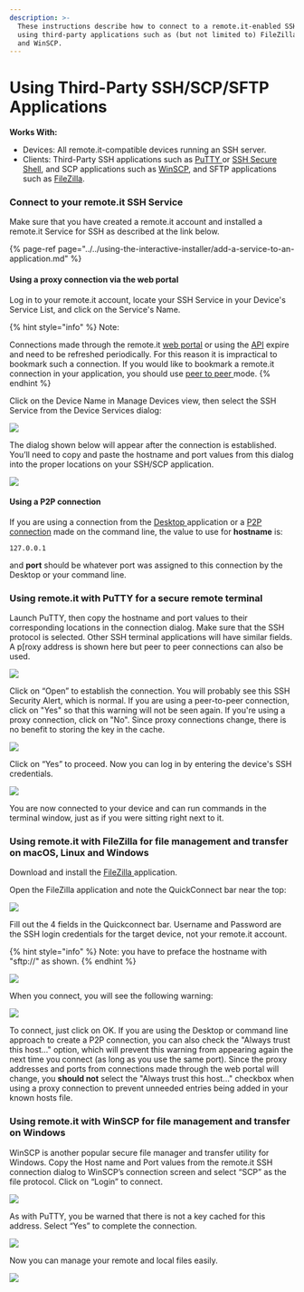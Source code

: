 ```yaml
---
description: >-
  These instructions describe how to connect to a remote.it-enabled SSH service
  using third-party applications such as (but not limited to) FileZilla, PuTTY
  and WinSCP.
---
```


# Using Third-Party SSH/SCP/SFTP Applications

**Works With:**

* Devices: All remote.it-compatible devices running an SSH server.
* Clients: Third-Party SSH applications such as [PuTTY ](http://www.chiark.greenend.org.uk/~sgtatham/putty/)or [SSH Secure Shell](http://ccm.net/download/download-1423-ssh-secure-shell), and SCP applications such as [WinSCP](http://winscp.net/eng/index.php), and SFTP applications such as [FileZilla](https://filezilla-project.org/index.php).

### Connect to your remote.it SSH Service

Make sure that you have created a remote.it account and installed a remote.it Service for SSH as described at the link below.

{% page-ref page="../../using-the-interactive-installer/add-a-service-to-an-application.md" %}

#### Using a proxy connection via the web portal

Log in to your remote.it account, locate your SSH Service in your Device's Service List, and click on the Service's Name.

{% hint style="info" %}
Note: 

Connections made through the remote.it [web portal](../../using-the-web-portal/) or using the [API](../../../api-reference/overview.md) expire and need to be refreshed periodically.  For this reason it is impractical to bookmark such a connection.  If you would like to bookmark a remote.it connection in your application, you should use [peer to peer ](../../../peer-to-peer-p2p-vs.-proxy-connections/peer-to-peer-connections.md)mode.
{% endhint %}

Click on the Device Name in Manage Devices view, then select the SSH Service from the Device Services dialog:

![](../../../.gitbook/assets/image%20%2896%29.png)

The dialog shown below will appear after the connection is established.  You’ll need to copy and paste the hostname and port values from this dialog into the proper locations on your SSH/SCP application. 

![](../../../.gitbook/assets/image%20%28191%29.png)

#### Using a P2P connection

If you are using a connection from the [Desktop ](../../using-the-desktop-app.md)application or a [P2P connection](../../using-connectd-in-p2p-initiator-mode/) made on the command line, the value to use for **hostname** is:

```text
127.0.0.1
```

and **port** should be whatever port was assigned to this connection by the Desktop or your command line.

### **Using remote.it with PuTTY for a secure remote terminal**

Launch PuTTY, then copy the hostname and port values to their corresponding locations in the connection dialog.  Make sure that the SSH protocol is selected.  Other SSH terminal applications will have similar fields.  A p\[roxy address is shown here but peer to peer connections can also be used.

![](../../../.gitbook/assets/image%20%2832%29.png)

Click on “Open” to establish the connection.  You will probably see this SSH Security Alert, which is normal.   If you are using a peer-to-peer connection, click on "Yes" so that this warning will not be seen again.  If you're using a proxy connection, click on "No".  Since proxy connections change, there is no benefit to storing the key in the cache.

![](../../../.gitbook/assets/image%20%2852%29.png)

Click on “Yes” to proceed.  Now you can log in by entering the device's SSH credentials.

![](../../../.gitbook/assets/image%20%2898%29.png)

You are now connected to your device and can run commands in the terminal window, just as if you were sitting right next to it.

### Using remote.it with FileZilla **for file management and transfer on macOS, Linux and Windows**

Download and install the [FileZilla ](https://filezilla-project.org/index.php)application.

Open the FileZilla application and note the QuickConnect bar near the top:

![](../../../.gitbook/assets/image%20%284%29.png)

Fill out the 4 fields in the Quickconnect bar.  Username and Password are the SSH login credentials for the target device, not your remote.it account.

{% hint style="info" %}
Note: you have to preface the hostname with "sftp://" as shown.
{% endhint %}

![](../../../.gitbook/assets/image%20%28179%29.png)

When you connect, you will see the following warning:

![](../../../.gitbook/assets/image%20%2899%29.png)

To connect, just click on OK.  If you are using the Desktop or command line approach to create a P2P connection, you can also check the "Always trust this host..." option, which will prevent this warning from appearing again the next time you connect \(as long as you use the same port\).  Since the proxy addresses and ports from connections made through the web portal will change, you **should not** select the "Always trust this host..." checkbox when using a proxy connection to prevent unneeded entries being added in your known hosts file.

### **Using remote.it with WinSCP for file management and transfer on Windows**

WinSCP is another popular secure file manager and transfer utility for Windows.  Copy the Host name and Port values from the remote.it SSH connection dialog to WinSCP’s connection screen and select “SCP” as the file protocol.  Click on “Login” to connect.

![](../../../.gitbook/assets/image%20%28226%29.png)

As with PuTTY, you be warned that there is not a key cached for this address.  Select “Yes” to complete the connection.

![](../../../.gitbook/assets/image%20%28180%29.png)

Now you can manage your remote and local files easily.

![](../../../.gitbook/assets/image%20%28227%29.png)


